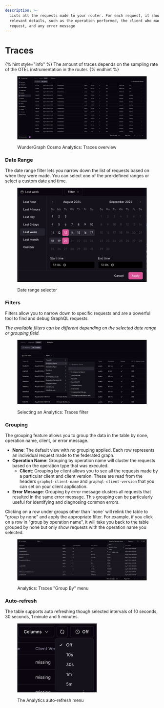 ```yaml
---
description: >-
  Lists all the requests made to your router. For each request, it shows the
  relevant details, such as the operation performed, the client who made the
  request, and any error message
---
```


# Traces

{% hint style="info" %}
The amount of traces depends on the sampling rate of the OTEL instrumentation in the router.
{% endhint %}

<figure><img src="../../.gitbook/assets/Screenshot 2024-08-20 at 12.05.49.png" alt="A screenshot displaying an overview of the WunderGraph Cosmo Analytics: Traces page"><figcaption><p>WunderGraph Cosmo Analytics: Traces overview</p></figcaption></figure>

### Date Range

The date range filter lets you narrow down the list of requests based on when they were made. You can select one of the pre-defined ranges or select a custom date and time.&#x20;

<figure><img src="../../.gitbook/assets/Screenshot 2024-08-20 at 12.07.21.png" alt="A screenshot displaying the date range selector for WunderGraph Cosmo Analytics"><figcaption><p>Date range selector</p></figcaption></figure>

### Filters

Filters allow you to narrow down to specific requests and are a powerful tool to find and debug GraphQL requests.&#x20;

_The available filters can be different depending on the selected date range or grouping field._

<figure><img src="../../.gitbook/assets/Screenshot 2024-08-20 at 12.11.13.png" alt="A screenshot displaying the Analytics: Traces filter selection menu"><figcaption><p>Selecting an Analytics: Traces filter</p></figcaption></figure>

### Grouping

The grouping feature allows you to group the data in the table by none, operation name, client, or error message.

* **None**: The default view with no grouping applied. Each row represents an individual request made to the federated graph.
* **Operation Name**: Grouping by operation name will cluster the requests based on the operation type that was executed.
  * **Client**: Grouping by client allows you to see all the requests made by a particular client and client version. These are read from the headers `graphql-client-name` and `graphql-client-version` that you can set on your client application.
* **Error Message**: Grouping by error message clusters all requests that resulted in the same error message. This grouping can be particularly useful for identifying and diagnosing common errors.

Clicking on a row under groups other than \`none\` will relink the table to "group by none" and apply the appropriate filter. For example, if you click on a row in "group by operation name", it will take you back to the table grouped by none but only show requests with the operation name you selected.

<figure><img src="../../.gitbook/assets/Screenshot 2024-08-20 at 12.17.34.png" alt="A screenshot displaying the Analytics: Traces &#x22;Group By&#x22; menu"><figcaption><p>Analytics: Traces "Group By" menu</p></figcaption></figure>

### Auto-refresh

The table supports auto refreshing though selected intervals of 10 seconds, 30 seconds, 1 minute and 5 minutes.

<figure><img src="../../.gitbook/assets/Screenshot 2024-08-20 at 12.14.01.png" alt="A screenshot displaying the Analytics auto-refresh menu" width="260"><figcaption><p>The Analytics auto-refresh menu</p></figcaption></figure>
